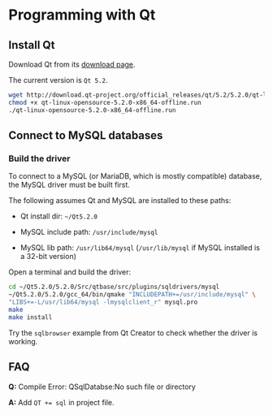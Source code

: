 Programming with Qt
===================

Install Qt
----------

Download Qt from its [download page](http://qt-project.org/downloads).

The current version is `Qt 5.2`.

```bash
wget http://download.qt-project.org/official_releases/qt/5.2/5.2.0/qt-linux-opensource-5.2.0-x86_64-offline.run
chmod +x qt-linux-opensource-5.2.0-x86_64-offline.run
./qt-linux-opensource-5.2.0-x86_64-offline.run
```

Connect to MySQL databases
--------------------------

### Build the driver

To connect to a MySQL (or MariaDB, which is mostly compatible) database, the MySQL driver must be built first.

The following assumes Qt and MySQL are installed to these paths:

-   Qt install dir: `~/Qt5.2.0`

-   MySQL include path: `/usr/include/mysql`

-   MySQL lib path: `/usr/lib64/mysql` (`/usr/lib/mysql` if MySQL installed is a 32-bit version)

Open a terminal and build the driver:

```bash
cd ~/Qt5.2.0/5.2.0/Src/qtbase/src/plugins/sqldrivers/mysql
~/Qt5.2.0/5.2.0/gcc_64/bin/qmake "INCLUDEPATH+=/usr/include/mysql" \
"LIBS+=-L/usr/lib64/mysql -lmysqlclient_r" mysql.pro
make
make install
```

Try the `sqlbrowser` example from Qt Creator to check whether the driver is working.

FAQ
---

**Q:** Compile Error: QSqlDatabse:No such file or directory

**A:** Add `QT += sql` in project file.
